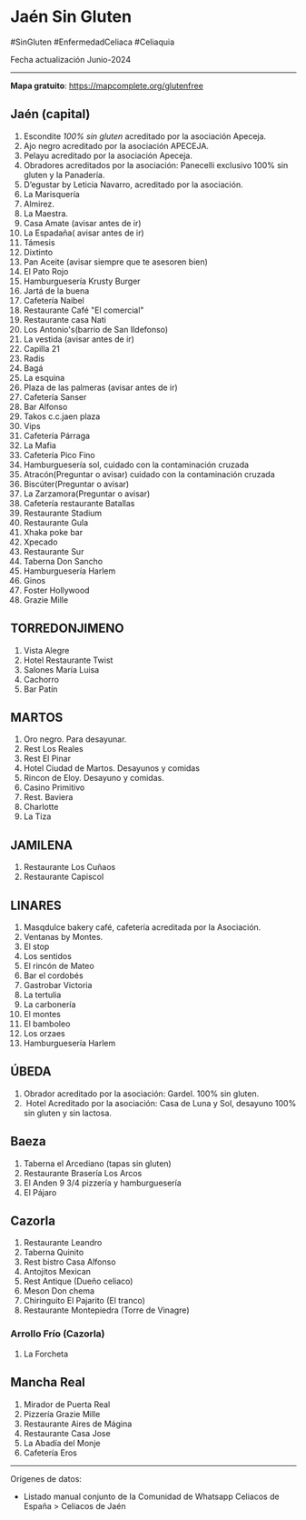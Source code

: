 # Jaén Sin Gluten
#SinGluten #EnfermedadCeliaca #Celiaquia

Fecha actualización Junio-2024
___
**Mapa gratuito**: https://mapcomplete.org/glutenfree
## Jaén (capital)
1. Escondite *100% sin gluten* acreditado por la asociación Apeceja. 
2. Ajo negro acreditado por la asociación APECEJA.
3. Pelayu acreditado por la asociación Apeceja. 
4. Obradores acreditados por la asociación: Panecelli exclusivo 100% sin gluten y la Panadería.
5. ⁠D’egustar by Leticia Navarro, acreditado por la asociación. 
5. La Marisquería
6. Almirez.
7. La⁠ Maestra.
8. Casa Amate (avisar antes de ir)
9. La Espadaña( avisar antes de ir)
10. Támesis
11. Dixtinto 
12. Pan Aceite (avisar siempre que te asesoren bien) 
13. El Pato Rojo
14. Hamburguesería Krusty Burger
15. Jartá de la buena
16. Cafetería Naibel 
17. Restaurante Café "El comercial"
18. Restaurante casa Nati
19. Los Antonio's(barrio de San Ildefonso)
20. La vestida (avisar antes de ir)
21. Capilla 21
22. Radis
23. Bagá
24. ⁠La esquina 
25. ⁠Plaza de las palmeras (avisar antes de ir) 
26. ⁠Cafetería Sanser
27. Bar Alfonso
28. Takos c.c.jaen plaza
29. ⁠Vips 
30. ⁠Cafetería Párraga
31. ⁠La Mafia 
32. ⁠Cafetería Pico Fino 
33. ⁠Hamburguesería sol, cuidado con la contaminación cruzada 
34. Atracón(Preguntar o avisar) cuidado con la contaminación cruzada 
35. ⁠Biscúter(Preguntar o avisar)
36. La Zarzamora(Preguntar o avisar)
37. ⁠Cafetería restaurante Batallas 
38. ⁠Restaurante Stadium
39. ⁠Restaurante Gula
40. ⁠Xhaka poke bar
41. ⁠Xpecado
42. ⁠Restaurante Sur 
43. ⁠Taberna Don Sancho
44. Hamburguesería Harlem
45. ⁠Ginos
46. ⁠Foster Hollywood 
47. Grazie Mille

## TORREDONJIMENO
1. Vista Alegre
2. ⁠Hotel Restaurante Twist
3. Salones María Luisa
4. Cachorro
5. Bar Patín 

## MARTOS
1. Oro negro. Para desayunar.
2. Rest Los Reales
3. Rest El Pinar
4. Hotel Ciudad de Martos. Desayunos y comidas
5. Rincon de Eloy. Desayuno y comidas.
6. Casino Primitivo
7. Rest. Baviera
8. Charlotte
9. ⁠La Tiza

## JAMILENA
1. Restaurante Los Cuñaos
2. ⁠Restaurante Capiscol

## LINARES 
1. Masqdulce bakery café, cafetería acreditada por la Asociación. 
2. Ventanas by Montes. 
3. ⁠El stop
2. Los sentidos
4. El rincón de Mateo
5. Bar el cordobés
6. Gastrobar Victoria 
7. La tertulia
8. La carbonería
9. El montes
10. El bamboleo
11. Los orzaes
12. Hamburguesería Harlem

## ÚBEDA
1. Obrador acreditado por la asociación: Gardel. 100% sin gluten.
2. ⁠ Hotel Acreditado por la asociación: Casa de Luna y Sol, desayuno 100% sin gluten y sin lactosa.

## Baeza
1. Taberna el Arcediano (tapas sin gluten)
2. Restaurante Brasería Los Arcos
3. El Anden 9 3/4 pizzería y hamburguesería
4. El Pájaro

## Cazorla
1. Restaurante Leandro
2. Taberna Quinito
3. Rest bistro Casa Alfonso
4. Antojitos Mexican
5. Rest Antique (Dueño celiaco)
6. Meson Don chema
7. Chiringuito El Pajarito (El tranco)
8. Restaurante Montepiedra (Torre de Vinagre)
### Arrollo Frío (Cazorla)
1. La Forcheta

## Mancha Real
1. Mirador de Puerta Real
2. Pizzería Grazie Mille
3. Restaurante Aires de Mágina
4. Restaurante Casa Jose
5. La Abadía del Monje
6. Cafetería Eros

___
Orígenes de datos:
- Listado manual conjunto de la Comunidad de Whatsapp Celiacos de España > Celiacos de Jaén